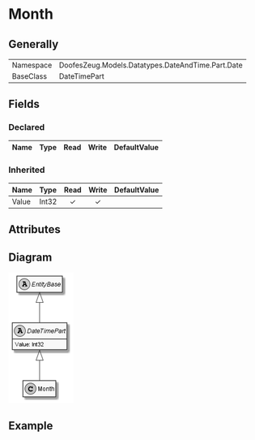 ﻿# Month

## Generally

|||
|:-|:-|
|Namespace|DoofesZeug.Models.Datatypes.DateAndTime.Part.Date|
|BaseClass|DateTimePart|

## Fields

### Declared

|Name|Type|Read|Write|DefaultValue|
|:---|:---|:--:|:---:|:-----------|

### Inherited

|Name|Type|Read|Write|DefaultValue|
|:---|:---|:--:|:---:|:-----------|
|Value|Int32|&#x2713;|&#x2713;||

## Attributes

## Diagram

![Month.png](./Month.png "Month")

## Example


